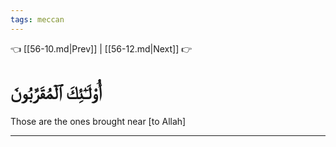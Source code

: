 ```yaml
---
tags: meccan
---
```


👈 [[56-10.md|Prev]] | [[56-12.md|Next]] 👉

# أُوْلَـٰٓئِكَ ٱلۡمُقَرَّبُونَ

Those are the ones brought near [to Allah]

---

